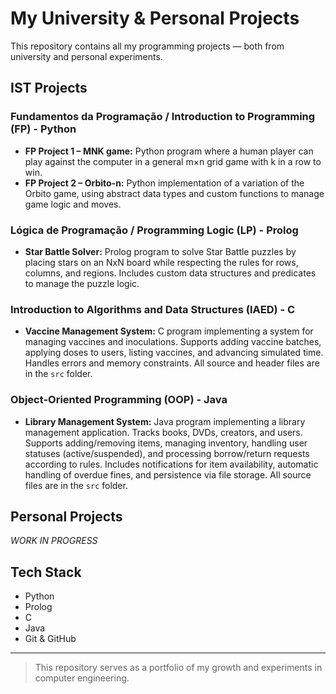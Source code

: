 # My University & Personal Projects

This repository contains all my programming projects — both from university and personal experiments.

## IST Projects

### Fundamentos da Programação / Introduction to Programming (FP) - Python
- **FP Project 1 – MNK game:** Python program where a human player can play against the computer in a general m×n grid game with k in a row to win.
- **FP Project 2 – Orbito-n:** Python implementation of a variation of the Orbito game, using abstract data types and custom functions to manage game logic and moves.

### Lógica de Programação / Programming Logic (LP) - Prolog
- **Star Battle Solver:** Prolog program to solve Star Battle puzzles by placing stars on an NxN board while respecting the rules for rows, columns, and regions. Includes custom data structures and predicates to manage the puzzle logic.

### Introduction to Algorithms and Data Structures (IAED) - C
- **Vaccine Management System:** C program implementing a system for managing vaccines and inoculations. Supports adding vaccine batches, applying doses to users, listing vaccines, and advancing simulated time. Handles errors and memory constraints. All source and header files are in the `src` folder.

### Object-Oriented Programming (OOP) - Java
- **Library Management System:** Java program implementing a library management application. Tracks books, DVDs, creators, and users. Supports adding/removing items, managing inventory, handling user statuses (active/suspended), and processing borrow/return requests according to rules. Includes notifications for item availability, automatic handling of overdue fines, and persistence via file storage. All source files are in the `src` folder.

## Personal Projects
*WORK IN PROGRESS*

## Tech Stack
- Python
- Prolog
- C
- Java
- Git & GitHub

---

> This repository serves as a portfolio of my growth and experiments in computer engineering.
